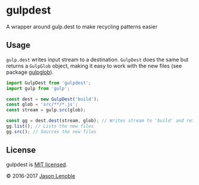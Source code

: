 # gulpdest
A wrapper around gulp.dest to make recycling patterns easier

## Usage

```gulp.dest``` writes input stream to a destination. ```GulpDest``` does the
same but returns a ```GulpGlob``` object, making it easy to work with the new files (see package [gulpglob](https://www.npmjs.com/package/gulpglob)).

```js
import GulpDest from 'gulpdest';
import gulp from 'gulp';

const dest = new GulpDest('build');
const glob = 'src/**/*.js';
const stream = gulp.src(glob);

const gg = dest.dest(stream, glob); // Writes stream to 'build' and returns a GulpGlob object
gg.list(); // Lists the new files
gg.src(); // Sources the new files
```

## License

gulpdest is [MIT licensed](./LICENSE).

© 2016-2017 [Jason Lenoble](mailto:jason.lenoble@gmail.com)
